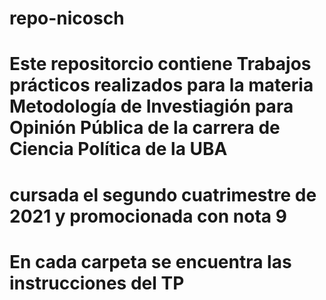 # repo-nicosch

# Este repositorcio contiene Trabajos prácticos realizados para la materia Metodología de Investiagión para Opinión Pública de la carrera de Ciencia Política de la UBA
# cursada el segundo cuatrimestre de 2021 y promocionada con nota 9

# En cada carpeta se encuentra las instrucciones del TP
